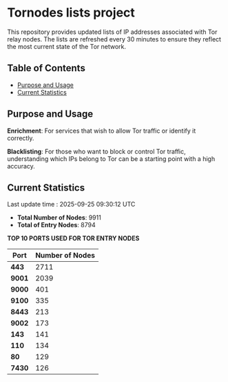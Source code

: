# Tornodes lists project

This repository provides updated lists of IP addresses associated with Tor relay nodes. The lists are refreshed every 30 minutes to ensure they reflect the most current state of the Tor network.

## Table of Contents

- [Purpose and Usage](#purpose-and-usage)
- [Current Statistics](#current-statistics)


## Purpose and Usage

**Enrichment**: For services that wish to allow Tor traffic or identify it correctly.

**Blacklisting**: For those who want to block or control Tor traffic, understanding which IPs belong to Tor can be a starting point with a high accuracy.

## Current Statistics

Last update time : 2025-09-25 09:30:12 UTC

- **Total Number of Nodes**: 9911
- **Total of Entry Nodes**: 8794

**TOP 10 PORTS USED FOR TOR ENTRY NODES**

| **Port** | **Number of Nodes** |
|------|-----------------|
| **443**   | 2711  |
| **9001**   | 2039  |
| **9000**   | 401  |
| **9100**   | 335  |
| **8443**   | 213  |
| **9002**   | 173  |
| **143**   | 141  |
| **110**   | 134  |
| **80**   | 129  |
| **7430**   | 126  |

